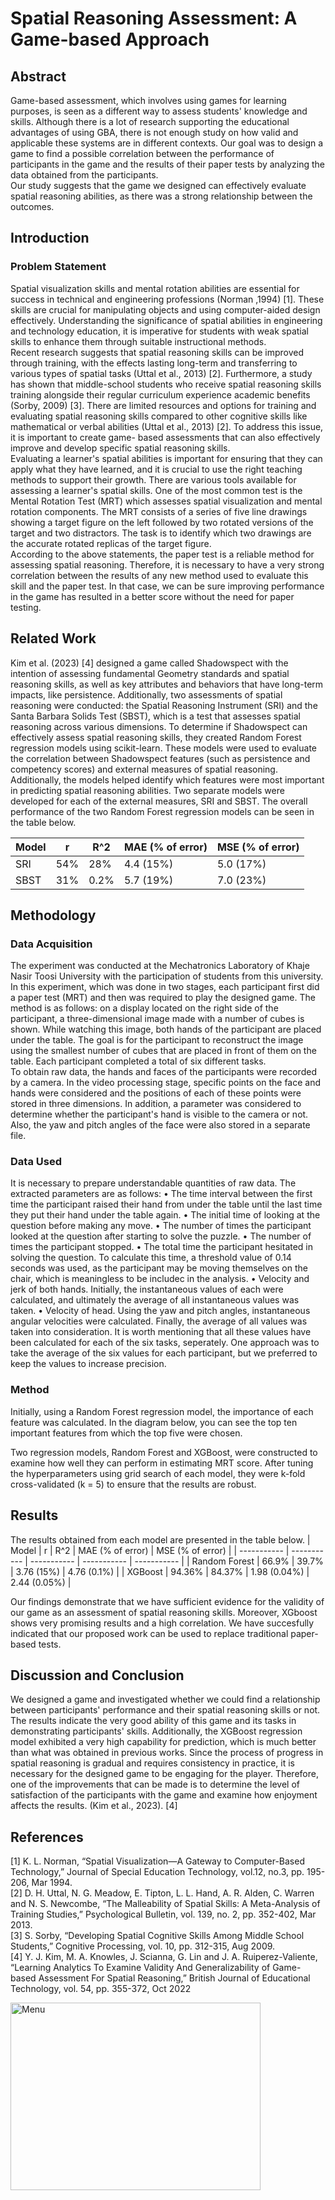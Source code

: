 # Spatial Reasoning Assessment: A Game-based Approach

## Abstract
Game-based assessment, which involves using games for learning purposes, is seen as a different way to assess students' knowledge and skills. Although there is a lot of research supporting the educational advantages of using GBA, there is not enough study on how valid and applicable these systems are in different contexts. Our goal was to design a game to find a possible correlation between the performance of participants in the game and the results of their paper tests by analyzing the data obtained from the participants. <br>
Our study suggests that the game we designed can effectively evaluate spatial reasoning abilities, as there was a strong relationship between the outcomes.

## Introduction
### Problem Statement
Spatial visualization skills and mental rotation abilities are essential for success in technical and engineering professions (Norman ,1994) [1]. These skills are crucial for manipulating objects and using computer-aided design effectively. Understanding the significance of spatial abilities in engineering and technology education, it is imperative for students with weak spatial skills to enhance them through suitable instructional methods. <br>
Recent research suggests that spatial reasoning skills can be improved through training, with the effects lasting long-term and transferring to various types of spatial tasks (Uttal et al., 2013) [2]. Furthermore, a study has shown that middle-school students who receive spatial reasoning skills training alongside their regular curriculum experience academic benefits (Sorby, 2009) [3]. There are limited resources and options for training and evaluating spatial reasoning skills compared to other cognitive skills like mathematical or verbal abilities (Uttal et al., 2013) [2]. To address this issue, it is important to create game- based assessments that can also effectively improve and develop specific spatial reasoning skills. <br>
Evaluating a learner's spatial abilities is important for ensuring that they can apply what they have learned, and it is crucial to use the right teaching methods to support their growth. There are various tools available for assessing a learner's spatial skills. One of the most common test is the Mental Rotation Test (MRT) which assesses spatial visualization and mental rotation components. The MRT consists of a series of five line drawings showing a target figure on the left followed by two rotated versions of the target and two distractors. The task is to identify which two drawings are the accurate rotated replicas of the target figure. <br>
According to the above statements, the paper test is a reliable method for assessing spatial reasoning. Therefore, it is necessary to have a very strong correlation between the results of any new method used to evaluate this skill and the paper test. In that case, we can be sure improving performance in the game has resulted in a better score without the need for paper testing.

## Related Work
Kim et al. (2023) [4] designed a game called Shadowspect with the intention of assessing fundamental Geometry standards and spatial reasoning skills, as well as key attributes and behaviors that have long-term impacts, like persistence. Additionally, two assessments of spatial reasoning were conducted: the Spatial Reasoning Instrument (SRI) and the Santa Barbara Solids Test (SBST), which is a test that assesses spatial reasoning across various dimensions. To determine if Shadowspect can effectively assess spatial reasoning skills, they created Random Forest regression models using scikit-learn. These models were used to evaluate the correlation between Shadowspect features (such as persistence and competency scores) and external measures of spatial reasoning. Additionally, the models helped identify which features were most important in predicting spatial reasoning abilities. Two separate models were developed for each of the external measures, SRI and SBST. The overall performance of the two Random Forest regression models can be seen in the table below.

| Model      | r | R^2 | MAE (% of error) | MSE (% of error) |
| ----------- | ----------- | ----------- | ----------- | ----------- |
| SRI      | 54% | 28% | 4.4 (15%) | 5.0 (17%) |
| SBST   | 31% | 0.2% | 5.7 (19%) | 7.0 (23%) |

## Methodology
### Data Acquisition
The experiment was conducted at the Mechatronics Laboratory of Khaje Nasir Toosi University with the participation of students from this university. In this experiment, which was done in two stages, each participant first did a paper test (MRT) and then was required to play the designed game. The method is as follows: on a display located on the right side of the participant, a three-dimensional image made with a number of cubes is shown. While watching this image, both hands of the participant are placed under the table. The goal is for the participant to reconstruct the image using the smallest number of cubes that are placed in front of them on the table. Each participant completed a total of six different tasks. <br>
To obtain raw data, the hands and faces of the participants were recorded by a camera. In the video processing stage, specific points on the face and hands were considered and the positions of each of these points were stored in three dimensions. In addition, a parameter was considered to determine whether the participant's hand is visible to the camera or not. Also, the yaw and pitch angles of the face were also stored in a separate file.

### Data Used
It is necessary to prepare understandable quantities of raw data. The extracted parameters are as follows:
• The time interval between the first time the participant raised their hand from under the table until the last time they put their hand under the table again.
• The initial time of looking at the question before making any move.
• The number of times the participant looked at the question after starting to solve the puzzle.
• The number of times the participant stopped.
• The total time the participant hesitated in solving the question. To calculate this time,
a threshold value of 0.14 seconds was used, as the participant may be moving
themselves on the chair, which is meaningless to be includec in the analysis.
• Velocity and jerk of both hands. Initially, the instantaneous values of each were
calculated, and ultimately the average of all instantaneous values was taken.
• Velocity of head. Using the yaw and pitch angles, instantaneous angular velocities
were calculated. Finally, the average of all values was taken into consideration.
It is worth mentioning that all these values have been calculated for each of the six tasks, seperately. One approach was to take the average of the six values for each participant, but we preferred to keep the values to increase precision.

### Method
Initially, using a Random Forest regression model, the importance of each feature was calculated. In the diagram below, you can see the top ten important features from which the top five were chosen. <br>

Two regression models, Random Forest and XGBoost, were constructed to examine how well they can perform in estimating MRT score. After tuning the hyperparameters using grid search of each model, they were k-fold cross-validated (k = 5) to ensure that the results are robust.

## Results
The results obtained from each model are presented in the table below.
| Model      | r | R^2 | MAE (% of error) | MSE (% of error) |
| ----------- | ----------- | ----------- | ----------- | ----------- |
| Random Forest | 66.9% | 39.7% | 3.76 (15%) | 4.76 (0.1%) |
| XGBoost | 94.36% | 84.37% | 1.98 (0.04%) | 2.44 (0.05%) |

Our findings demonstrate that we have sufficient evidence for the validity of our game as an assessment of spatial reasoning skills. Moreover, XGboost shows very promising results and a high correlation. We have succesfully indicated that our proposed work can be used to replace traditional paper-based tests.
## Discussion and Conclusion
We designed a game and investigated whether we could find a relationship between participants' performance and their spatial reasoning skills or not. The results indicate the very good ability of this game and its tasks in demonstrating participants' skills. Additionally, the XGBoost regression model exhibited a very high capability for prediction, which is much better than what was obtained in previous works.
Since the process of progress in spatial reasoning is gradual and requires consistency in practice, it is necessary for the designed game to be engaging for the player. Therefore, one of the improvements that can be made is to determine the level of satisfaction of the participants with the game and examine how enjoyment affects the results. (Kim et al., 2023). [4]

## References
[1] K. L. Norman, “Spatial Visualization—A Gateway to Computer-Based Technology,” Journal of Special Education Technology, vol.12, no.3, pp. 195-206, Mar 1994. <br>
[2] D. H. Uttal, N. G. Meadow, E. Tipton, L. L. Hand, A. R. Alden, C. Warren and N. S. Newcombe, “The Malleability of Spatial Skills: A Meta-Analysis of Training Studies,” Psychological Bulletin, vol. 139, no. 2, pp. 352-402, Mar 2013. <br>
[3] S. Sorby, “Developing Spatial Cognitive Skills Among Middle School Students,” Cognitive Processing, vol. 10, pp. 312-315, Aug 2009. <br>
[4] Y. J. Kim, M. A. Knowles, J. Scianna, G. Lin and J. A. Ruiperez-Valiente, “Learning Analytics To Examine Validity And Generalizability of Game-based Assessment For Spatial Reasoning,” British Journal of Educational Technology, vol. 54, pp. 355-372, Oct 2022

<img src="ScreenShots/MenuScreenShot.png" alt="Menu" width="400" height="300"/>

